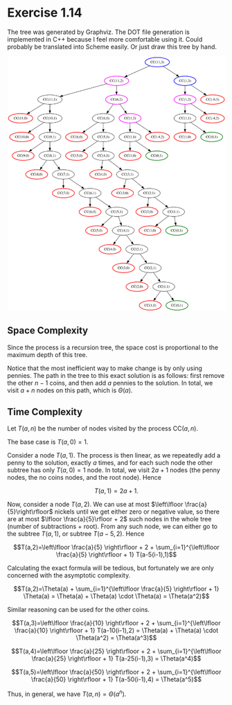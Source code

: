 # Exercise 1.14

The tree was generated by Graphviz. The DOT file generation is implemented in C++ because I feel more comfortable using it. Could probably be translated into Scheme easily. Or just draw this tree by hand.

![the recursive tree diagram](ex_1_014.svg)

## Space Complexity

Since the process is a recursion tree, the space cost is proportional to the maximum depth of this tree.

Notice that the most inefficient way to make change is by only using pennies. The path in the tree to this exact solution is as follows: first remove the other $n-1$ coins, and then add $a$ pennies to the solution. In total, we visit $a+n$ nodes on this path, which is $\Theta(a)$.

## Time Complexity

Let $T(a,n)$ be the number of nodes visited by the process $\text{CC}(a,n)$.

The base case is $T(a,0)=1$.

Consider a node $T(a,1)$. The process is then linear, as we repeatedly add a penny to the solution, exactly $a$ times, and for each such node the other subtree has only $T(a,0)=1$ node. In total, we visit $2a+1$ nodes (the penny nodes, the no coins nodes, and the root node). Hence

$$T(a,1)=2a+1.$$

Now, consider a node $T(a,2)$. We can use at most $\left\lfloor \frac{a}{5}\right\rfloor$ nickels until we get either zero or negative value, so there are at most $\lfloor \frac{a}{5}\rfloor + 2$ such nodes in the whole tree (number of subtractions + root). From any such node, we can either go to the subtree $T(a,1)$, or subtree $T(a-5,2)$. Hence

$$T(a,2)=\left\lfloor \frac{a}{5} \right\rfloor + 2 + \sum_{i=1}^{\left\lfloor \frac{a}{5} \right\rfloor + 1} T(a-5(i-1),1)$$

Calculating the exact formula will be tedious, but fortunately we are only concerned with the asymptotic complexity.

$$T(a,2)=\Theta(a) + \sum_{i=1}^{\left\lfloor \frac{a}{5} \right\rfloor + 1} \Theta(a) = \Theta(a) + \Theta(a) \cdot \Theta(a) = \Theta(a^2)$$

Similar reasoning can be used for the other coins.

$$T(a,3)=\left\lfloor \frac{a}{10} \right\rfloor + 2 + \sum_{i=1}^{\left\lfloor \frac{a}{10} \right\rfloor + 1} T(a-10(i-1),2) = \Theta(a) + \Theta(a) \cdot \Theta(a^2) = \Theta(a^3)$$

$$T(a,4)=\left\lfloor \frac{a}{25} \right\rfloor + 2 + \sum_{i=1}^{\left\lfloor \frac{a}{25} \right\rfloor + 1} T(a-25(i-1),3) = \Theta(a^4)$$

$$T(a,5)=\left\lfloor \frac{a}{50} \right\rfloor + 2 + \sum_{i=1}^{\left\lfloor \frac{a}{50} \right\rfloor + 1} T(a-50(i-1),4) = \Theta(a^5)$$

Thus, in general, we have $T(a,n)=\Theta(a^n)$.
